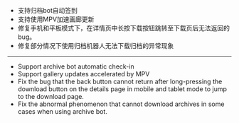 - 支持归档bot自动签到
- 支持使用MPV加速画廊更新
- 修复手机和平板模式下，在详情页中长按下载按钮跳转至下载页后无法返回的bug。
- 修复部分情况下使用归档机器人无法下载归档的异常现象

--------------------

- Support archive bot automatic check-in
- Support gallery updates accelerated by MPV
- Fix the bug that the back button cannot return after long-pressing the download button on the details page in mobile
  and tablet mode to jump to the download page.
- Fix the abnormal phenomenon that cannot download archives in some cases when using archive bot.